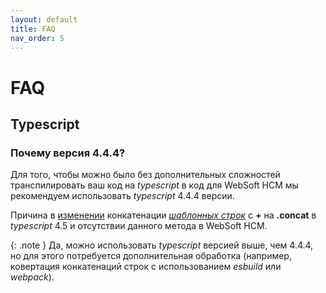 ```yaml
---
layout: default
title: FAQ
nav_order: 5
---
```

# FAQ

## Typescript

### Почему версия 4.4.4?

Для того, чтобы можно было без дополнительных сложностей транспилировать ваш код на _typescript_ в код для WebSoft HCM мы рекомендуем использовать _typescript_ 4.4.4 версии.

Причина в [изменении](https://github.com/microsoft/TypeScript/pull/45304) конкатенации [_шаблонных строк_](https://developer.mozilla.org/en-US/docs/Web/JavaScript/Reference/Template_literals) с **+** на **.concat** в _typescript_ 4.5 и отсутствии данного метода в WebSoft HCM.


{: .note }
Да, можно использовать _typescript_ версией выше, чем 4.4.4, но для этого потребуется дополнительная обработка (например, ковертация конкатенаций строк с использованием _esbuild_ или _webpack_).